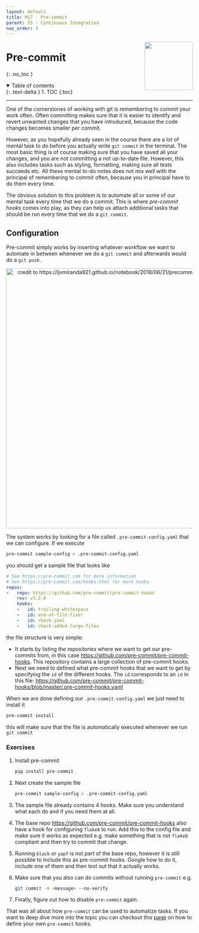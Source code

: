 ```yaml
---
layout: default
title: M17 - Pre-commit
parent: S5 - Continuous Integration
nav_order: 3
---
```


<img style="float: right;" src="../figures/icons/precommit.png" width="130">

# Pre-commit
{: .no_toc }

<details open markdown="block">
  <summary>
    Table of contents
  </summary>
  {: .text-delta }
1. TOC
{:toc}
</details>

---

One of the cornerstones of working with git is remembering to commit your work often. Often committing makes sure
that it is easier to identify and revert unwanted changes that you have introduced, because the code changes becomes
smaller per commit.

However, as you hopefully already seen in the course there are a lot of mental task to do before you actually write
`git commit` in the terminal. The most basic thing is of course making sure that you have saved all your changes, and
you are not committing a not up-to-date file. However, this also includes tasks such as styling, formatting, making
sure all tests succeeds etc. All these mental to-do notes does not mix well with the principal of remembering to commit
often, because you in principal have to do them every time.

The obvious solution to this problem is to automate all or some of our mental task every time that we do a commit. This
is where *pre-commit hooks* comes into play, as they can help us attach additional tasks that should be run every time
that we do a `git commit`.

## Configuration

Pre-commit simply works by inserting whatever workflow we want to automate in between whenever we do a `git commit` and
afterwards would do a `git push`.

<p align="center">
  <img src="../figures/pre_commit.png" width="700"
  title="credit to https://ljvmiranda921.github.io/notebook/2018/06/21/precommits-using-black-and-flake8/">
</p>

The system works by looking for a file called `.pre-commit-config.yaml` that we can configure. If we execute

```bash
pre-commit sample-config > .pre-commit-config.yaml
```

you should get a sample file that looks like

```yaml
# See https://pre-commit.com for more information
# See https://pre-commit.com/hooks.html for more hooks
repos:
-   repo: https://github.com/pre-commit/pre-commit-hooks
    rev: v3.2.0
    hooks:
    -   id: trailing-whitespace
    -   id: end-of-file-fixer
    -   id: check-yaml
    -   id: check-added-large-files
```

the file structure is very simple:

* It starts by listing the repositories where we want to get our pre-commits from, in this case
  <https://github.com/pre-commit/pre-commit-hooks>. This repository contains a large collection of pre-commit hooks.
* Next we need to defined what pre-commit hooks that we want to get by specifying the `id` of the different hooks.
  The `id` corresponds to an `id` in this file:
  <https://github.com/pre-commit/pre-commit-hooks/blob/master/.pre-commit-hooks.yaml>

When we are done defining our `.pre-commit-config.yaml` we just need to install it

```bash
pre-commit install
```

this will make sure that the file is automatically executed whenever we run `git commit`

### Exercises

1. Install pre-commit

   ```bash
   pip install pre-commit
   ```

2. Next create the sample file

   ```bash
   pre-commit sample-config > .pre-commit-config.yaml
   ```

3. The sample file already contains 4 hooks. Make sure you understand what each do and if you need them at all.

4. The base repo <https://github.com/pre-commit/pre-commit-hooks> also have a hook for configuring `flake8` to run.
   Add this to the config file and make sure it works as expected e.g. make something that is not `flake8` compliant
   and then try to commit that change.

5. Running `black` or `yapf` is not part of the base repo, however it is still possible to include this as pre-commit
   hooks. Google how to do it, include one of them and then test out that it actually works.

6. Make sure that you also can do commits without running `pre-commit` e.g.

   ```bash
   git commit -m <message> --no-verify
   ```

7. Finally, figure out how to disable `pre-commit` again.

That was all about how `pre-commit` can be used to automatize tasks. If you want to deep dive more into the topic you
can checkout this [page](https://pre-commit.com/#python) on how to define your own `pre-commit` hooks.
